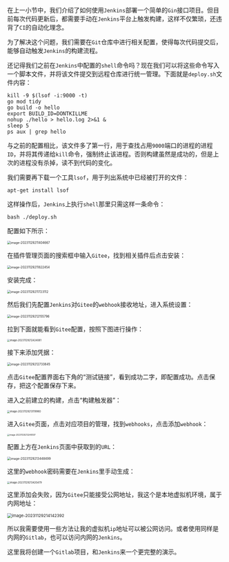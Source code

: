 在上一小节中，我们介绍了如何使用`Jenkins`部署一个简单的`Gin`接口项目。但目前每次代码更新后，都需要手动在`Jenkins`平台上触发构建，这样不仅繁琐，还违背了`CI`的自动化理念。

为了解决这个问题，我们需要在`Git`仓库中进行相关配置，使得每次代码提交后，能够自动触发`Jenkins`的构建流程。

还记得我们之前在`Jenkins`中配置的`shell`命令吗？现在我们可以将这些命令写入一个脚本文件，并将该文件提交到远程仓库进行统一管理。下面就是`deploy.sh`文件内容：

```shell
kill -9 $(lsof -i:9000 -t)
go mod tidy
go build -o hello
export BUILD_ID=DONTKILLME
nohup ./hello > hello.log 2>&1 &
sleep 5
ps aux | grep hello
```

与之前的配置相比，该文件多了第一行，用于查找占用`9000`端口的进程的进程`ID`，并将其传递给`kill`命令，强制终止该进程。否则构建虽然是成功的，但是上次的进程没有杀掉，读不到代码的变化。

我们需要再下载一个工具`lsof`，用于列出系统中已经被打开的文件：

```shell
apt-get install lsof
```

这样操作后，`Jenkins`上执行`shell`那里只需这样一条命令：

```shell
bash ./deploy.sh
```

配置如下所示：

<img src="image/image-20231129211404667.png" alt="image-20231129211404667" style="zoom:50%;" />

在插件管理页面的搜索框中输入`Gitee`，找到相关插件后点击安装：

<img src="image/image-20231129211822454.png" alt="image-20231129211822454" style="zoom:50%;" />

安装完成：

<img src="image/image-20231129211723112.png" alt="image-20231129211723112" style="zoom:50%;" />

然后我们先配置`Jenkins`对`Gitee`的`webhook`接收地址，进入系统设置：

<img src="image/image-20231129212155796.png" alt="image-20231129212155796" style="zoom:50%;" />

拉到下面就能看到`Gitee`配置，按照下图进行操作：

<img src="image/image-20231129212424081.png" alt="image-20231129212424081" style="zoom:40%;" />

接下来添加凭据：

<img src="image/image-20231129212733845.png" alt="image-20231129212733845" style="zoom:50%;" />

点击`Gitee`配置界面右下角的“测试链接”，看到成功二字，即配置成功。点击保存，把这个配置保存下来。

进入之前建立的构建，点击“构建触发器”：

<img src="image/image-20231129213119960.png" alt="image-20231129213119960" style="zoom:40%;" />

进入`Gitee`页面，点击对应项目的管理，找到`webhooks`，点击添加`webhook`：

<img src="image/image-20231129213249597.png" alt="image-20231129213249597" style="zoom:33%;" />

配置上方在`Jenkins`页面中获取到的`URL`：

<img src="image/image-20231129213448499.png" alt="image-20231129213448499" style="zoom:50%;" />

这里的`webhook`密码需要在`Jenkins`里手动生成：

<img src="image/image-20231129213420479.png" alt="image-20231129213420479" style="zoom:40%;" />

这里添加会失败，因为`Gitee`只能接受公网地址，我这个是本地虚拟机环境，属于内网地址：

<img src="image/image-20231129214142392.png" alt="image-20231129214142392" style="zoom:67%;" />

所以我需要使用一些方法让我的虚拟机`ip`地址可以被公网访问。或者使用同样是内网的`Gitlab`，也可以访问内网的`Jenkins`。

这里我将创建一个`Gitlab`项目，和`Jenkins`来一个更完整的演示。